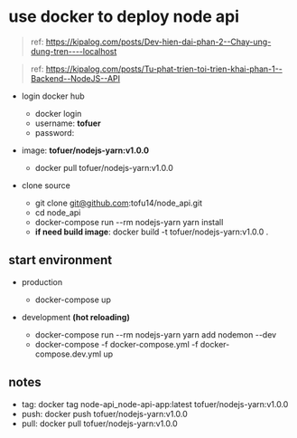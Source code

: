 # use docker to deploy node api 

> ref: https://kipalog.com/posts/Dev-hien-dai-phan-2--Chay-ung-dung-tren----localhost

> ref: https://kipalog.com/posts/Tu-phat-trien-toi-trien-khai-phan-1--Backend--NodeJS--API

* login docker hub
  * docker login
  * username: **tofuer**
  * password:

* image: **tofuer/nodejs-yarn:v1.0.0**
  * docker pull tofuer/nodejs-yarn:v1.0.0

* clone source
  * git clone git@github.com:tofu14/node_api.git
  * cd node_api
  * docker-compose run --rm nodejs-yarn yarn install
  * **if need build image**: docker build -t tofuer/nodejs-yarn:v1.0.0 .

## start environment
* production
  * docker-compose up

* development **(hot reloading)**
  * docker-compose run --rm nodejs-yarn yarn add nodemon --dev
  * docker-compose -f docker-compose.yml -f docker-compose.dev.yml up

## notes
* tag: docker tag node-api_node-api-app:latest tofuer/nodejs-yarn:v1.0.0
* push: docker push tofuer/nodejs-yarn:v1.0.0
* pull: docker pull tofuer/nodejs-yarn:v1.0.0
